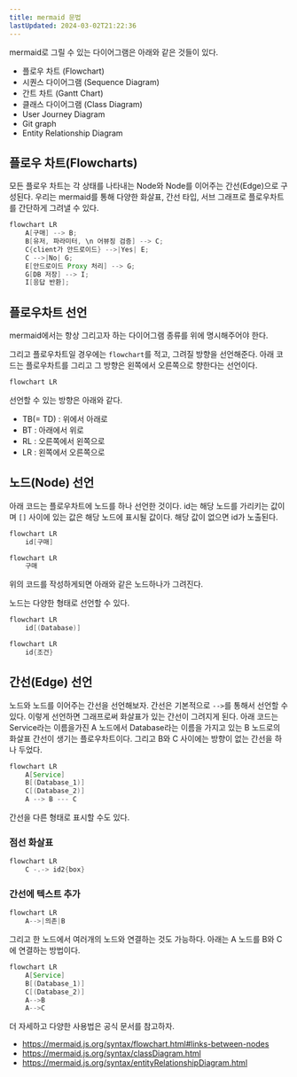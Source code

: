 ```yaml
---
title: mermaid 문법
lastUpdated: 2024-03-02T21:22:36
---
```

mermaid로 그릴 수 있는 다이어그램은 아래와 같은 것들이 있다.

- 플로우 차트 (Flowchart)
- 시퀀스 다이어그램 (Sequence Diagram)
- 간트 차트 (Gantt Chart)
- 클래스 다이어그램 (Class Diagram)
- User Journey Diagram
- Git graph
- Entity Relationship Diagram

## 플로우 차트(Flowcharts)

모든 플로우 차트는 각 상태를 나타내는 Node와 Node를 이어주는 간선(Edge)으로 구성된다. 우리는 mermaid를 통해 다양한 화살표, 간선 타입, 서브 그래프로 플로우차트를 간단하게 그려낼 수 있다.

```java
flowchart LR
    A[구매] --> B;
    B[유저, 파라미터, \n 어뷰징 검증] --> C;
    C{client가 안드로이드} -->|Yes| E;
    C -->|No| G;
    E[안드로이드 Proxy 처리] --> G;
    G[DB 저장] --> I;
    I[응답 반환];
```

## 플로우차트 선언

mermaid에서는 항상 그리고자 하는 다이어그램 종류를 위에 명시해주어야 한다.

그리고 플로우차트일 경우에는 `flowchart`를 적고, 그려질 방향을 선언해준다. 아래 코드는 플로우차트를 그리고 그 방향은 왼쪽에서 오른쪽으로 향한다는 선언이다.

```java
flowchart LR
```

선언할 수 있는 방향은 아래와 같다.

- TB(= TD) : 위에서 아래로
- BT : 아래에서 위로
- RL : 오른쪽에서 왼쪽으로
- LR : 왼쪽에서 오른쪽으로

## 노드(Node) 선언

아래 코드는 플로우차트에 노드를 하나 선언한 것이다. id는 해당 노드를 가리키는 값이며 `[]` 사이에 있는 값은 해당 노드에 표시될 값이다. 해당 값이 없으면 id가 노출된다.

```java
flowchart LR
    id[구매]
```

```java
flowchart LR
    구매
```

위의 코드를 작성하게되면 아래와 같은 노드하나가 그려진다.

노드는 다양한 형태로 선언할 수 있다.

```java
flowchart LR
    id[(Database)]

flowchart LR
    id{조건}
```

## 간선(Edge) 선언

노드와 노드를 이어주는 간선을 선언해보자. 간선은 기본적으로 `-->`를 통해서 선언할 수 있다. 이렇게 선언하면 그래프로써 화살표가 있는 간선이 그려지게 된다. 아래 코드는 Service라는 이름을가진 A 노드에서 Database라는 이름을 가지고 있는 B 노드로의 화살표 간선이 생기는 플로우차트이다. 그리고 B와 C 사이에는 방향이 없는 간선을 하나 두었다.

```java
flowchart LR
    A[Service]
    B[(Database_1)]
    C[(Database_2)]
    A --> B --- C
```

간선을 다른 형태로 표시할 수도 있다.

### 점선 화살표

```java
flowchart LR
    C -.-> id2{box}
```

### 간선에 텍스트 추가

```java
flowchart LR
    A-->|의존|B
```

그리고 한 노드에서 여러개의 노드와 연결하는 것도 가능하다. 아래는 A 노드를 B와 C에 연결하는 방법이다.

```java
flowchart LR
    A[Service]
    B[(Database_1)]
    C[(Database_2)]
    A-->B
    A-->C
```

더 자세하고 다양한 사용법은 공식 문서를 참고하자.

- https://mermaid.js.org/syntax/flowchart.html#links-between-nodes
- https://mermaid.js.org/syntax/classDiagram.html
- https://mermaid.js.org/syntax/entityRelationshipDiagram.html